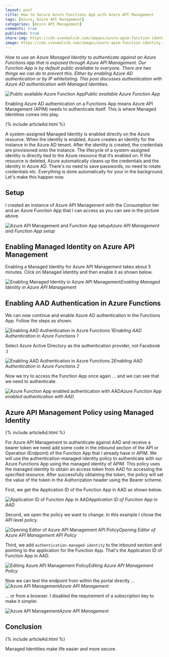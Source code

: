 ```yaml
---
layout: post
title: How to Secure Azure Functions App with Azure API Management
tags: [Azure, Azure API Management]
categories: [Azure API Management]
comments: true
published: true
share-img: https://cdn.svenmalvik.com/images/azure-apim-function-identity.jpg
image: https://cdn.svenmalvik.com/images/azure-apim-function-identity.jpg
---
```


*How to use an Azure Managed Identity to authenticate against an Azure Functions app that is exposed through Azure API Management. Our Function App is by default public available to everyone. There are two things we can do to prevent this. Either by enabling Azure AD authentication or by IP whitelisting. This post discusses authentication with Azure AD authentication with Managed Identities.*

![Public available Azure Function App](https://cdn.svenmalvik.com/images/azure-apim-function-identity-5.jpg)*Public available Azure Function App*

Enabling Azure AD authentication on a Functions App means Azure API Management (APIM) needs to authenticate itself. This is where Managed Identities comes into play.

{% include articleAd.html %}

A system-assigned Managed Identity is enabled directly on the Azure resource. When the identity is enabled, Azure creates an identity for the instance in the Azure AD tenant. After the identity is created, the credentials are provisioned onto the instance. The lifecycle of a system-assigned identity is directly tied to the Azure resource that it’s enabled on. If the resource is deleted, Azure automatically cleans up the credentials and the identity in Azure AD. There's no need to save passwords, no need to rotate credentials etc. Everything is done automatically for your in the background. Let's make this happen now.

## Setup

I created an instance of Azure API Management with the Consumption tier and an Azure Function App that I can access as you can see in the picture above.

![Azure API Management and Function App setup](https://cdn.svenmalvik.com/images/azure-apim-function-identity-0.jpg)*Azure API Management and Function App setup*

## Enabling Managed Identity on Azure API Management

Enabling a Managed Identity for Azure API Management takes about 5 minutes. Click on Managed Identity and then enable it as shown below.

![Enabling Managed Identity in Azure API Management](https://cdn.svenmalvik.com/images/azure-apim-function-identity-1.jpg)*Enabling Managed Identity in Azure API Management*

## Enabling AAD Authentication in Azure Functions

We can now continue and enable Azure AD authentication in the Functions App. Follow the steps as shown.

![Enabling AAD Authentication in Azure Functions 1](https://cdn.svenmalvik.com/images/azure-apim-function-identity-4.jpg)*Enabling AAD Authentication in Azure Functions 1*

Select Azure Active Directory as the authentication provider, not Facebook :)

![Enabling AAD Authentication in Azure Functions 2](https://cdn.svenmalvik.com/images/azure-apim-function-identity-3.jpg)*Enabling AAD Authentication in Azure Functions 2*

Now we try to access the Function App once again ... and we can see that we need to authenticate.

![Azure Function App enabled authentication with AAD](https://cdn.svenmalvik.com/images/azure-apim-function-identity-6.jpg)*Azure Function App enabled authentication with AAD*

## Azure API Management Policy using Managed Identity

{% include articleAd.html %}

For Azure API Management to authenticate against AAD and receive a bearer token we need add some code in the inbound section of the API or Operation (Endpoint) of the Function App that I already have in APIM. We will use the authentication-managed-identity policy to authenticate with our Azure Functions App using the managed identity of APIM. This policy uses the managed identity to obtain an access token from AAD for accessing the specified resource. After successfully obtaining the token, the policy will set the value of the token in the Authorization header using the Bearer scheme.

First, we get the Application ID of the Function App in AAD as shown below.

![Application ID of Function App in AAD](https://cdn.svenmalvik.com/images/azure-apim-function-identity-9.jpg)*Application ID of Function App in AAD*

Second, we open the policy we want to change. In this example I chose the API level policy.

![Opening Editor of Azure API Management API Policy](https://cdn.svenmalvik.com/images/azure-apim-function-identity-7.jpg)*Opening Editor of Azure API Management API Policy*

Third, we add `authentication-managed-identity` to the inbound section and pointing to the application for the Function App. That's the Application ID of Function App in AAD.

![Editing Azure API Management Policy](https://cdn.svenmalvik.com/images/azure-apim-function-identity-12.jpg)*Editing Azure API Management Policy*

Now we can test the endpoint from within the portal directly ...
![Azure API Management](https://cdn.svenmalvik.com/images/azure-apim-function-identity-11.jpg)*Azure API Management*

... or from a browser. I disabled the requirement of a subscription key to make it simpler.

![Azure API Management](https://cdn.svenmalvik.com/images/azure-apim-function-identity-10.jpg)*Azure API Management*

## Conclusion

{% include articleAd.html %}

Managed Identities make life easier and more secure.
